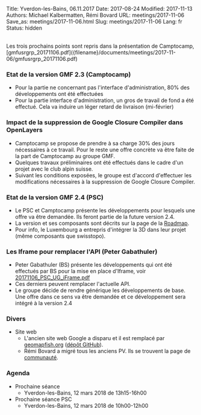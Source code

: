 Title: Yverdon-les-Bains, 06.11.2017
Date: 2017-08-24
Modified: 2017-11-13
Authors: Michael Kalbermatten, Rémi Bovard
URL: meetings/2017-11-06
Save_as: meetings/2017-11-06.html
Slug: meetings/2017-11-06
Lang: fr
Status: hidden

<br />
Les trois prochains points sont repris dans la présentation de Camptocamp, [gmfusrgrp_20171106.pdf]({filename}/documents/meetings/2017-11-06/gmfusrgrp_20171106.pdf) 

### Etat de la version GMF 2.3 (Camptocamp)

* Pour la partie ne concernant pas l'interface d'administration, 80% des développements ont été effectuées
* Pour la partie interface d'administration, un gros de travail de fond a été effectué. Cela va induire un léger retard de livraison (mi-février)

### Impact de la suppression de Google Closure Compiler dans OpenLayers

* Camptocamp se propose de prendre à sa charge 30% des jours nécessaires à ce travail. Pour le reste une offre concrète va être faite de la part de Camptocamp au groupe GMF.
* Quelques travaux préliminaires ont été effectués dans le cadre d'un projet avec le club alpin suisse.
* Suivant les conditions exposées, le groupe est d'accord d'effectuer les modifications nécessaires à la suppression de Google Closure Compiler.

### Etat de la version GMF 2.4 (PSC)

* Le PSC et Camptocamp présente les développements pour lesquels une offre va être demandée. Ils feront partie de la future version 2.4.
* La version et ses composants sont décrits sur la page de la [Roadmap](http://geomapfish.org/fr/roadmap).
* Pour info, le Luxembourg a entrepris d'intégrer la 3D dans leur projet (même composants que swisstopo).

### Les Iframe pour remplacer l'API (Peter Gabathuler)

* Peter Gabathuler (BS) présente les développements qui ont été effectués par BS pour la mise en place d'Iframe, voir [20171106_PSC_UG_iFrame.pdf]({filename}/documents/meetings/2017-11-06/20171106_PSC_UG_iFrame.pdf) 
* Ces derniers peuvent remplacer l'actuelle API.
* Le groupe décide de rendre générique les développements de base. Une offre dans ce sens va être demandée et ce développement sera intégré à la version 2.4

### Divers

* Site web
    * L'ancien site web Google a disparu et il est remplacé par [geomapfish.org](http://geomapfish.org) ([dépôt GitHub](https://github.com/geomapfish/geomapfish_website)).
    * Rémi Bovard a migré tous les anciens PV. Ils se trouvent la page de [communauté](http://geomapfish.org/fr/community).

### Agenda

* Prochaine séance
    * Yverdon-les-Bains, 12 mars 2018 de 13h15-16h00
* Prochaine séance PSC
    * Yverdon-les-Bains, 12 mars 2018 de 10h00-12h00
